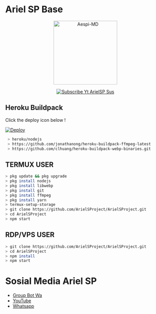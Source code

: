# Ariel SP Base

<p align="center">
<img src="https://telegra.ph/file/775417d97825f5ee9a96e.jpg" alt="Aespi-MD" width="200"/>

<p align="center">
    <a href="https://ArielSProject.github.io">
        <img
            src="https://readme-typing-svg.herokuapp.com?size=15&width=280&lines=Aespi Botz+Ariel+SP+🗿🖱️"
            alt="Subscribe Yt ArielSP Sus"
        />
    </a>
</p>

## Heroku Buildpack

Click the deploy icon below !

[![Deploy](https://www.herokucdn.com/deploy/button.svg)](https://heroku.com/deploy?template=https://github.com/ArielSProject/ArielSProject)

```bash
 > heroku/nodejs
 > https://github.com/jonathanong/heroku-buildpack-ffmpeg-latest
 > https://github.com/clhuang/heroku-buildpack-webp-binaries.git
```

## TERMUX USER
```bash
> pkg update && pkg upgrade
> pkg install nodejs
> pkg install libwebp
> pkg install git
> pkg install ffmpeg
> pkg install yarn
> termux-setup-storage
> git clone https://github.com/ArielSProject/ArielSProject.git
> cd ArielSProject
> npm start
```

## RDP/VPS USER
```bash 
> git clone https://github.com/ArielSProject/ArielSProject.git
> cd ArielSProject
> npm install
> npm start
```

# Sosial Media Ariel SP
- [Group Bot Wa](https://chat.whatsapp.com/GDdlaFZDuLZFN32LqFhhWK)
- [YouTube ](https://youtube.com/c/ArielSPSus)
- [Whatsapp ](https://wa.me/6282118022072)